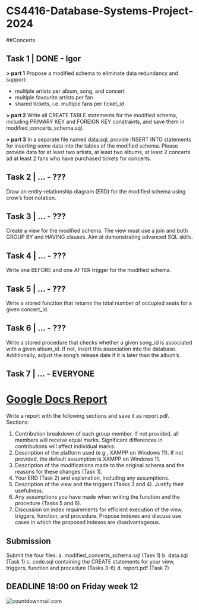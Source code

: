 # CS4416-Database-Systems-Project-2024
##Concerts

## Task 1 | DONE - Igor
**> part 1**
Propose a modified schema to eliminate data redundancy and support: 
- multiple artists per album, song, and concert 
- multiple favourite artists per fan 
- shared tickets, i.e. multiple fans per ticket_id
  
**> part 2**
Write all CREATE TABLE statements for the modified schema, including PRIMARY KEY and 
FOREIGN KEY constraints, and save them in modified_concerts_schema.sql.  
  
**> part 3**
In a separate file named data.sql, provide INSERT INTO statements for inserting some data into 
the tables of the modified schema. Please provide data for at least two artists, at least two 
albums, at least 2 concerts ad at least 2 fans who have purchased tickets for concerts.


## Task 2 | ... - ???
Draw an entity-relationship diagram (ERD) for the modified schema using crow’s foot notation.

## Task 3 | ... - ???
Create a view for the modified schema. The view must use a join and both GROUP BY and 
HAVING clauses. Aim at demonstrating advanced SQL skills. 

## Task 4 | ... - ???
Write one BEFORE and one AFTER trigger for the modified schema.

## Task 5 | ... - ???
Write a stored function that returns the total number of occupied seats for a given concert_id. 

## Task 6 | ... - ???
Write a stored procedure that checks whether a given song_id is associated with a given 
album_id. If not, insert this association into the database. Additionally, adjust the song’s release 
date if it is later than the album’s.

## Task 7 | ... - EVERYONE
#  [Google Docs Report]([https://pages.github.com/](https://docs.google.com/document/d/1QgfWoZlhya0yBCpckxbMk_S3UjvtNyetlc9o-hZ9ANs/edit?usp=sharing))
Write a report with the following sections and save it as report.pdf.  
Sections: 
1. Contribution breakdown of each group member. If not provided, all members will 
receive equal marks. Significant differences in contributions will affect individual 
marks.  
2. Description of the platform used (e.g., XAMPP on Windows 11). If not provided, the 
default assumption is XAMPP on Windows 11. 
3. Description of the modifications made to the original schema and the reasons for 
these changes (Task 1). 
4. Your ERD (Task 2) and explanation, including any assumptions. 
5. Description of the view and the triggers (Tasks 3 and 4). Justify their usefulness. 
6. Any assumptions you have made when writing the function and the procedure 
(Tasks 5 and 6). 
7. Discussion on index requirements for efficient execution of the view, triggers, 
function, and procedure. Propose indexes and discuss use cases in which the 
proposed indexes are disadvantageous.

## Submission 
Submit the four files: 
a. modified_concerts_schema.sql (Task 1) 
b. data.sql (Task 1) 
c. code.sql containing the CREATE statements for your view, triggers, function and procedure 
(Tasks 3-6) 
d. report.pdf (Task 7) 

 ## DEADLINE 18:00 on Friday week 12
<img src="https://i.countdownmail.com/3p1e6t.gif" border="0" alt="countdownmail.com"/>
